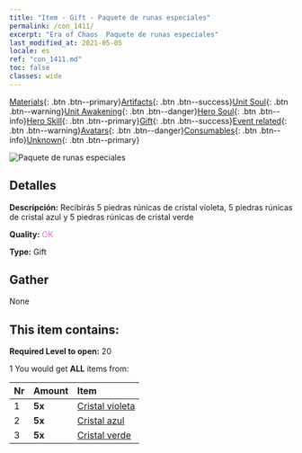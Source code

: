 ```yaml
---
title: "Item - Gift - Paquete de runas especiales"
permalink: /con_1411/
excerpt: "Era of Chaos  Paquete de runas especiales"
last_modified_at: 2021-05-05
locale: es
ref: "con_1411.md"
toc: false
classes: wide
---
```

 [Materials](/ItemsES/){: .btn .btn--primary}[Artifacts](/ItemsES/Artifacts/){: .btn .btn--success}[Unit Soul](/ItemsES/UnitSoul/){: .btn .btn--warning}[Unit Awakening](/ItemsES/UnitAwakening/){: .btn .btn--danger}[Hero Soul](/ItemsES/HeroSoul/){: .btn .btn--info}[Hero Skill](/ItemsES/HeroSkill/){: .btn .btn--primary}[Gift](/ItemsES/Gift/){: .btn .btn--success}[Event related](/ItemsES/Events/){: .btn .btn--warning}[Avatars](/ItemsES/Avatars/){: .btn .btn--danger}[Consumables](/ItemsES/Consumables/){: .btn .btn--info}[Unknown](/ItemsES/Unknown/){: .btn .btn--primary}

 ![Paquete de runas especiales](/images/t/i_907025.png)

## Detalles
 **Descripción:** Recibirás 5 piedras rúnicas de cristal violeta, 5 piedras rúnicas de cristal azul y 5 piedras rúnicas de cristal verde

 **Quality:** <span style="color: #DA70D6">OK</span>

 **Type:** Gift

## Gather

  None

## This item contains:

 **Required Level to open:** 20

 1 You would get **ALL** items  from:

  | Nr | Amount |     Item    |
  |:---|:-------|:------------|
  | 1 |  **5x** | [Cristal violeta](/ItemsES/con_720/) |  | 
  | 2 |  **5x** | [Cristal azul](/ItemsES/con_716/) |  | 
  | 3 |  **5x** | [Cristal verde](/ItemsES/con_711/) |  | 
